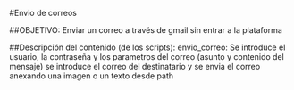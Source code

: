 #Envio de correos

##OBJETIVO:
Enviar un correo a través de gmail sin entrar a la plataforma

##Descripción del contenido (de los scripts):
envio_correo: Se introduce el usuario, la contraseña y los parametros del correo (asunto y contenido del mensaje) se introduce el correo del destinatario y se envia el correo anexando una imagen o un texto desde path
